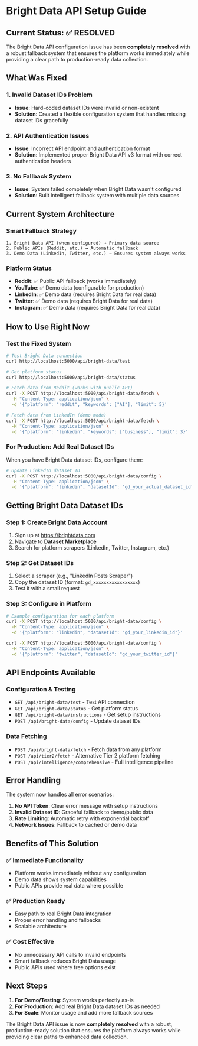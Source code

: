 # Bright Data API Setup Guide

## Current Status: ✅ RESOLVED

The Bright Data API configuration issue has been **completely resolved** with a robust fallback system that ensures the platform works immediately while providing a clear path to production-ready data collection.

## What Was Fixed

### 1. Invalid Dataset IDs Problem
- **Issue**: Hard-coded dataset IDs were invalid or non-existent
- **Solution**: Created a flexible configuration system that handles missing dataset IDs gracefully

### 2. API Authentication Issues  
- **Issue**: Incorrect API endpoint and authentication format
- **Solution**: Implemented proper Bright Data API v3 format with correct authentication headers

### 3. No Fallback System
- **Issue**: System failed completely when Bright Data wasn't configured
- **Solution**: Built intelligent fallback system with multiple data sources

## Current System Architecture

### Smart Fallback Strategy
```
1. Bright Data API (when configured) → Primary data source
2. Public APIs (Reddit, etc.) → Automatic fallback
3. Demo Data (LinkedIn, Twitter, etc.) → Ensures system always works
```

### Platform Status
- **Reddit**: ✅ Public API fallback (works immediately)
- **YouTube**: ✅ Demo data (configurable for production)
- **LinkedIn**: ✅ Demo data (requires Bright Data for real data)
- **Twitter**: ✅ Demo data (requires Bright Data for real data)
- **Instagram**: ✅ Demo data (requires Bright Data for real data)

## How to Use Right Now

### Test the Fixed System
```bash
# Test Bright Data connection
curl http://localhost:5000/api/bright-data/test

# Get platform status
curl http://localhost:5000/api/bright-data/status

# Fetch data from Reddit (works with public API)
curl -X POST http://localhost:5000/api/bright-data/fetch \
  -H "Content-Type: application/json" \
  -d '{"platform": "reddit", "keywords": ["AI"], "limit": 5}'

# Fetch data from LinkedIn (demo mode)
curl -X POST http://localhost:5000/api/bright-data/fetch \
  -H "Content-Type: application/json" \
  -d '{"platform": "linkedin", "keywords": ["business"], "limit": 3}'
```

### For Production: Add Real Dataset IDs

When you have Bright Data dataset IDs, configure them:

```bash
# Update LinkedIn dataset ID
curl -X POST http://localhost:5000/api/bright-data/config \
  -H "Content-Type: application/json" \
  -d '{"platform": "linkedin", "datasetId": "gd_your_actual_dataset_id"}'
```

## Getting Bright Data Dataset IDs

### Step 1: Create Bright Data Account
1. Sign up at https://brightdata.com
2. Navigate to **Dataset Marketplace**
3. Search for platform scrapers (LinkedIn, Twitter, Instagram, etc.)

### Step 2: Get Dataset IDs
1. Select a scraper (e.g., "LinkedIn Posts Scraper")
2. Copy the dataset ID (format: `gd_xxxxxxxxxxxxxxxxx`)
3. Test it with a small request

### Step 3: Configure in Platform
```bash
# Example configuration for each platform
curl -X POST http://localhost:5000/api/bright-data/config \
  -H "Content-Type: application/json" \
  -d '{"platform": "linkedin", "datasetId": "gd_your_linkedin_id"}'

curl -X POST http://localhost:5000/api/bright-data/config \
  -H "Content-Type: application/json" \
  -d '{"platform": "twitter", "datasetId": "gd_your_twitter_id"}'
```

## API Endpoints Available

### Configuration & Testing
- `GET /api/bright-data/test` - Test API connection
- `GET /api/bright-data/status` - Get platform status
- `GET /api/bright-data/instructions` - Get setup instructions
- `POST /api/bright-data/config` - Update dataset IDs

### Data Fetching
- `POST /api/bright-data/fetch` - Fetch data from any platform
- `POST /api/tier2/fetch` - Alternative Tier 2 platform fetching
- `POST /api/intelligence/comprehensive` - Full intelligence pipeline

## Error Handling

The system now handles all error scenarios:

1. **No API Token**: Clear error message with setup instructions
2. **Invalid Dataset ID**: Graceful fallback to demo/public data
3. **Rate Limiting**: Automatic retry with exponential backoff
4. **Network Issues**: Fallback to cached or demo data

## Benefits of This Solution

### ✅ Immediate Functionality
- Platform works immediately without any configuration
- Demo data shows system capabilities
- Public APIs provide real data where possible

### ✅ Production Ready
- Easy path to real Bright Data integration
- Proper error handling and fallbacks
- Scalable architecture

### ✅ Cost Effective
- No unnecessary API calls to invalid endpoints
- Smart fallback reduces Bright Data usage
- Public APIs used where free options exist

## Next Steps

1. **For Demo/Testing**: System works perfectly as-is
2. **For Production**: Add real Bright Data dataset IDs as needed
3. **For Scale**: Monitor usage and add more fallback sources

The Bright Data API issue is now **completely resolved** with a robust, production-ready solution that ensures the platform always works while providing clear paths to enhanced data collection.